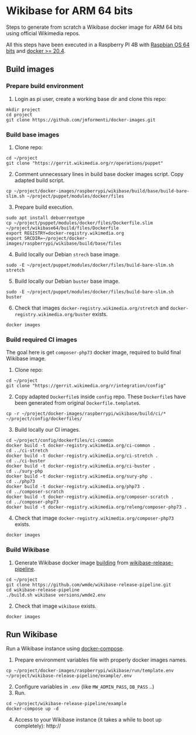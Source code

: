 # Wikibase for ARM 64 bits

Steps to generate from scratch a Wikibase docker image for ARM 64 bits using official Wikimedia repos.

All this steps have been executed in a Raspberry PI 4B with [Raspbian OS 64 bits](https://downloads.raspberrypi.org/raspios_arm64/images/) and [docker >= 20.4](https://dev.to/elalemanyo/how-to-install-docker-and-docker-compose-on-raspberry-pi-1mo).

## Build images

### Prepare build environment

1. Login as pi user, create a working base dir and clone this repo:
```
mkdir project
cd project
git clone https://github.com/jmformenti/docker-images.git
```

### Build base images

1. Clone repo:
```
cd ~/project
git clone "https://gerrit.wikimedia.org/r/operations/puppet"
```
2. Comment unnecessary lines in build base docker images script. Copy adapted build script.
```
cp ~/project/docker-images/raspberrypi/wikibase/build/base/build-bare-slim.sh ~/project/puppet/modules/docker/files
```
3. Prepare build execution.
```
sudo apt install debuerreotype
cp ~/project/puppet/modules/docker/files/Dockerfile.slim ~/project/wikibase64/build/files/Dockerfile
export REGISTRY=docker-registry.wikimedia.org
export SRCDIR=~/project/docker-images/raspberrypi/wikibase/build/base/files
```
4. Build locally our Debian `strech` base image.
```
sudo -E ~/project/puppet/modules/docker/files/build-bare-slim.sh stretch
```
5. Build locally our Debian `buster` base image.
```
sudo -E ~/project/puppet/modules/docker/files/build-bare-slim.sh buster
```
6. Check that images `docker-registry.wikimedia.org/stretch` and `docker-registry.wikimedia.org/buster` exists.
```
docker images
```

### Build required CI images

The goal here is get `composer-php73` docker image, required to build final Wikibase image.

1. Clone repo:
```
cd ~/project
git clone "https://gerrit.wikimedia.org/r/integration/config"
```
2. Copy adapted `Dockerfile`s inside `config` repo. These `Dockerfile`s have been generated from original `Dockerfile.template`s.
```
cp -r ~/project/docker-images/raspberrypi/wikibase/build/ci/* ~/project/config/dockerfiles/
```
3. Build locally our CI images.
```
cd ~/project/config/dockerfiles/ci-common
docker build -t docker-registry.wikimedia.org/ci-common .
cd ../ci-stretch
docker build -t docker-registry.wikimedia.org/ci-stretch .
cd ../ci-buster
docker build -t docker-registry.wikimedia.org/ci-buster .
cd ../sury-php
docker build -t docker-registry.wikimedia.org/sury-php .
cd ../php73
docker build -t docker-registry.wikimedia.org/php73 .
cd ../composer-scratch
docker build -t docker-registry.wikimedia.org/composer-scratch .
cd ../composer-php73
docker build -t docker-registry.wikimedia.org/releng/composer-php73 .
```
4. Check that image `docker-registry.wikimedia.org/composer-php73` exists.
```
docker images
```

### Build Wikibase

1. Generate Wikibase docker image [building](https://github.com/wmde/wikibase-release-pipeline/blob/main/docs/topics/pipeline.md) from [wikibase-release-pipeline](https://github.com/wmde/wikibase-release-pipeline).
```
cd ~/project
git clone https://github.com/wmde/wikibase-release-pipeline.git
cd wikibase-release-pipeline
./build.sh wikibase versions/wmde2.env
```
2. Check that image `wikibase` exists.
```
docker images
```

## Run Wikibase

Run a Wikibase instance using [docker-compose](https://dev.to/elalemanyo/how-to-install-docker-and-docker-compose-on-raspberry-pi-1mo#4-install-dockercompose).

1. Prepare environment variables file with properly docker images names.
```
cp ~/project/docker-images/raspberrypi/wikibase/run/template.env ~/project/wikibase-release-pipeline/example/.env
```
2. Configure variables in `.env` (like `MW_ADMIN_PASS`, `DB_PASS` ..)
3. Run.
```
cd ~/project/wikibase-release-pipeline/example
docker-compose up -d
```
4. Access to your Wikibase instance (it takes a while to boot up completely): http://<host>
